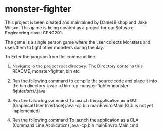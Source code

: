 # monster-fighter

This project is been created and maintained by Daniel Bishop and Jake Wilson. 
This game is being created as a project for our Software Engineering class: SENG201.

The game is a single person game where the user collects Monsters and uses them to fight other monsters during the day.


To Enter the program from the command line.

1. Navigate to the project root directory. The Directory contains this README, monster-fighter, bin etc

2. Run the following command to compile the source code and place it into the bin directory
	javac -d bin -cp monster-fighter monster-fighter/src/*/*.java
	
3. Run the following command To launch the application as a GUI (Graphical User Interface) 
	java -cp bin mainEnviro.Main
	(GUI is not yet Implemented)

4. Run the following command To launch the application as a CLA (Command Line Application)
	java -cp bin mainEnviro.Main cmd